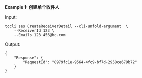 **Example 1: 创建单个收件人**



Input: 

```
tccli ses CreateReceiverDetail --cli-unfold-argument  \
    --ReceiverId 123 \
    --Emails 123 456@bc.com
```

Output: 
```
{
    "Response": {
        "RequestId": "8979fc1e-9564-4fc9-bf7d-2958ce679b72"
    }
}
```

